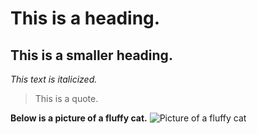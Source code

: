 # This is a heading.
## This is a smaller heading.

_This text is italicized._

> This is a quote.

**Below is a picture of a fluffy cat.**
![Picture of a fluffy cat](https://images.rawpixel.com/image_1100/cHJpdmF0ZS9sci9pbWFnZXMvd2Vic2l0ZS8yMDIyLTA1L2ZsNDgyNDQxMTEwOS1pbWFnZS1rcHFrNXh0eC5qcGc.jpg)

